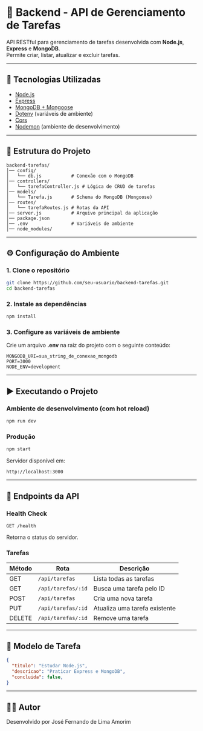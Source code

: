 # 📌 Backend - API de Gerenciamento de Tarefas

API RESTful para gerenciamento de tarefas desenvolvida com **Node.js**, **Express** e **MongoDB**.  
Permite criar, listar, atualizar e excluir tarefas.

---

## 🚀 Tecnologias Utilizadas
- [Node.js](https://nodejs.org/)
- [Express](https://expressjs.com/)
- [MongoDB + Mongoose](https://mongoosejs.com/)
- [Dotenv](https://github.com/motdotla/dotenv) (variáveis de ambiente)
- [Cors](https://github.com/expressjs/cors)
- [Nodemon](https://nodemon.io/) (ambiente de desenvolvimento)

---

## 📂 Estrutura do Projeto
```
backend-tarefas/
│── config/
│   └── db.js           # Conexão com o MongoDB
│── controllers/
│   └── tarefaController.js # Lógica de CRUD de tarefas
│── models/
│   └── Tarefa.js       # Schema do MongoDB (Mongoose)
│── routes/
│   └── tarefaRoutes.js # Rotas da API
│── server.js           # Arquivo principal da aplicação
│── package.json
│── .env                # Variáveis de ambiente
│── node_modules/
```

---

## ⚙️ Configuração do Ambiente

### 1. Clone o repositório
```bash
git clone https://github.com/seu-usuario/backend-tarefas.git
cd backend-tarefas
```

### 2. Instale as dependências
```bash
npm install
```

### 3. Configure as variáveis de ambiente  
Crie um arquivo **.env** na raiz do projeto com o seguinte conteúdo:
```
MONGODB_URI=sua_string_de_conexao_mongodb
PORT=3000
NODE_ENV=development
```

---

## ▶️ Executando o Projeto

### Ambiente de desenvolvimento (com hot reload)
```bash
npm run dev
```

### Produção
```bash
npm start
```

Servidor disponível em:
```
http://localhost:3000
```

---

## 📖 Endpoints da API

### Health Check
```
GET /health
```
Retorna o status do servidor.

### Tarefas
| Método | Rota              | Descrição |
|--------|-------------------|-----------|
| GET    | `/api/tarefas`    | Lista todas as tarefas |
| GET    | `/api/tarefas/:id` | Busca uma tarefa pelo ID |
| POST   | `/api/tarefas`    | Cria uma nova tarefa |
| PUT    | `/api/tarefas/:id` | Atualiza uma tarefa existente |
| DELETE | `/api/tarefas/:id` | Remove uma tarefa |

---

## 📌 Modelo de Tarefa
```json
{
  "titulo": "Estudar Node.js",
  "descricao": "Praticar Express e MongoDB",
  "concluida": false,
}
```

---

## 👨‍💻 Autor

Desenvolvido por José Fernando de Lima Amorim

